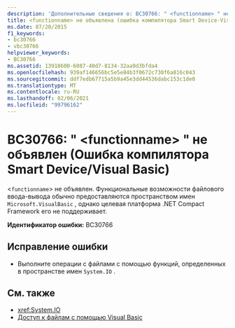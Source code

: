 ```yaml
---
description: 'Дополнительные сведения о: BC30766: " <functionname> " не объявлен (Ошибка компилятора Smart Device/Visual Basic)'
title: <functionname> не объявлена (ошибка компилятора Smart Device-Visual Basic)
ms.date: 07/20/2015
f1_keywords:
- bc30766
- vbc30766
helpviewer_keywords:
- BC30766
ms.assetid: 13918600-6087-40d7-8134-32aa9d3bfda4
ms.openlocfilehash: 939af146656bc5e5e84b3f0672c730f6a816c043
ms.sourcegitcommit: ddf7edb67715a5b9a45e3dd44536dabc153c1de0
ms.translationtype: MT
ms.contentlocale: ru-RU
ms.lasthandoff: 02/06/2021
ms.locfileid: "99796162"
---
```

# <a name="bc30766-functionname-is-not-declared-smart-devicevisual-basic-compiler-error"></a>BC30766: " \<functionname> " не объявлен (Ошибка компилятора Smart Device/Visual Basic)

<`functionname`> не объявлен. Функциональные возможности файлового ввода-вывода обычно предоставляются пространством имен `Microsoft.VisualBasic` , однако целевая платформа .NET Compact Framework его не поддерживает.

 **Идентификатор ошибки:** BC30766

## <a name="to-correct-this-error"></a>Исправление ошибки

- Выполните операции с файлами с помощью функций, определенных в пространстве имен `System.IO` .

## <a name="see-also"></a>См. также

- <xref:System.IO>
- [Доступ к файлам с помощью Visual Basic](../../developing-apps/programming/drives-directories-files/file-access.md)
